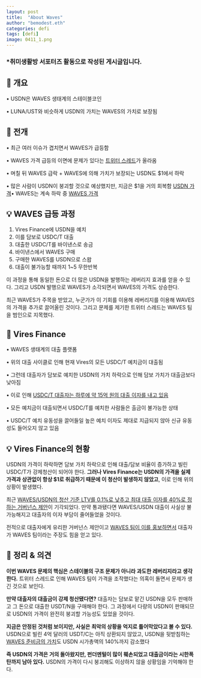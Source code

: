 ```yaml
---
layout: post
title:  "About Waves"
author: "bemodest.eth"
categories: defi
tags: [defi]
image: 0411_1.png
---
```


### *취미생활방 서포터즈 활동으로 작성된 게시글입니다.

## 🔎 개요

• USDN은 WAVES 생태계의 스테이블코인

• LUNA/UST와 비슷하게 USDN의 가치는 WAVES의 가치로 보장됨

## 🔎 전개
• 최근 여러 이슈가 겹치면서 WAVES가 급등함

• WAVES 가격 급등의 이면에 문제가 있다는 [트위터 스레드](https://twitter.com/0xHamz/status/1509581295621451779?s=20&t=LTzSodG7mAU8vI0JKuJ2pA)가 올라옴

• 며칠 뒤 WAVES 급락 + WAVES에 의해 가치가 보장되는 USDN도 $1에서 하락

• 많은 사람이 USDN이 붕괴할 것으로 예상했지만, 지금은 $1을 거의 회복함 [USDN 가격](https://coinmarketcap.com/currencies/neutrino-usd/)• WAVES는 계속 하락 중 [WAVES 가격](https://coinmarketcap.com/currencies/waves/)
 
## 💡 WAVES 급등 과정
1. Vires Finance에 USDN을 예치
2. 이를 담보로 USDC/T 대출
3. 대출한 USDC/T를 바이낸스로 송금
4. 바이낸스에서 WAVES 구매
5. 구매한 WAVES를 USDN으로 스왑
6. 대출이 불가능할 때까지 1~5 무한반복

이 과정을 통해 동일한 돈으로 더 많은 USDN을 발행하는 레버리지 효과를 얻을 수 있다. 그리고 USDN 발행으로 WAVES가 소각되면서 WAVES의 가격도 상승한다.

최근 WAVES가 주목을 받았고, 누군가가 이 기회를 이용해 레버리지를 이용해 WAVES의 가격을 추가로 끌어올린 것이다. 그리고 문제를 제기한 트위터 스레드는 WAVES 팀을 범인으로 지목했다.

## 🔎 Vires Finance
• WAVES 생태계의 대출 플랫폼

• 위의 대출 사이클로 인해 현재 Vires의 모든 USDC/T 예치금이 대출됨

• 그런데 대출자가 담보로 예치한 USDN의 가치 하락으로 인해 담보 가치가 대출금보다 낮아짐

• 이로 인해 [USDC/T 대출자는 하루에 약 15억 원의 대출 이자를 내고 있음](https://vires.finance/as/3PEEsRmcWspCxhKqobvKY3axW1846AMRwzr)

• 모든 예치금이 대출되면서 USDC/T를 예치한 사람들은 출금이 불가능한 상태

• USDC/T 예치 유동성을 끌어들일 높은 예치 이자도 제대로 지급되지 않아 신규 유동성도 들어오지 않고 있음

## 💡 Vires Finance의 현황
USDN의 가격이 하락하면 담보 가치 하락으로 인해 대출/담보 비율이 증가하고 빌린 USDC/T가 강제청산이 되어야 한다. **그러나 Vires Finance는 USDN의 가격을 실제 가격과 상관없이 항상 $1로 취급하기 때문에 이 청산이 발생하지 않았고**, 이로 인해 위의 상황이 발생했다.

최근 [WAVES/USDN의 청산 기준 LTV를 0.1%로 낮추고 최대 대출 이자를 40%로 정하는 거버넌스 제안](https://vires.finance/governance/vote/HuYgPQV5s5L8KoWnTAUZ43YjuBJ28nUsypnv9s6LdExF)이 기각되었다. 만약 통과됐다면 WAVES/USDN 대출이 사실상 불가능해지고 대출자의 이자 부담이 줄어들었을 것이다.

전적으로 대출자에게 유리한 거버넌스 제안이고 [WAVES 팀이 이를 홍보하면서](https://twitter.com/sasha35625/status/1512332339346657289) 대출자가 WAVES 팀이라는 주장도 힘을 얻고 있다.

## 🔎 정리 & 의견
**이번 WAVES 문제의 핵심은 스테이블의 구조 문제가 아니라 과도한 레버리지라고 생각한다.** 트위터 스레드로 인해 WAVES 팀이 가격을 조작했다는 의혹이 돌면서 문제가 생긴 것으로 보인다.

**만약 대출자의 대출금이 강제 청산됐다면?** 대출자는 담보로 맡긴 USDN을 모두 판매하고 그 돈으로 대출한 USDT/N을 구매해야 한다. 그 과정에서 다량의 USDN이 판매되므로 USDN의 가격이 완전히 붕괴할 가능성도 있었을 것이다.

**지금은 안정된 것처럼 보이지만, 사실은 최악의 상황을 억지로 틀어막았다고 볼 수 있다.** USDN으로 빌린 4억 달러의 USDT/C는 아직 상환되지 않았고, USDN을 뒷받침하는 [WAVES 준비금의 가치](https://wavesexplorer.com/address/3PC9BfRwJWWiw9AREE2B3eWzCks3CYtg4yo/script)도 USDN 시가총액의 140%까지 감소했다

**즉 USDN의 가격은 거의 돌아왔지만, 펀더멘털이 많이 훼손되었고 대출금이라는 시한폭탄까지 남아 있다.** USDN의 가격이 다시 붕괴해도 이상하지 않을 상황임을 기억해야 한다.
